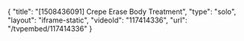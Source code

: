 {
    "title": "[1508436091] Crepe Erase Body Treatment",
    "type": "solo",
    "layout": "iframe-static",
    "videoId": "117414336",
    "url": "\/tvpembed\/117414336"
}